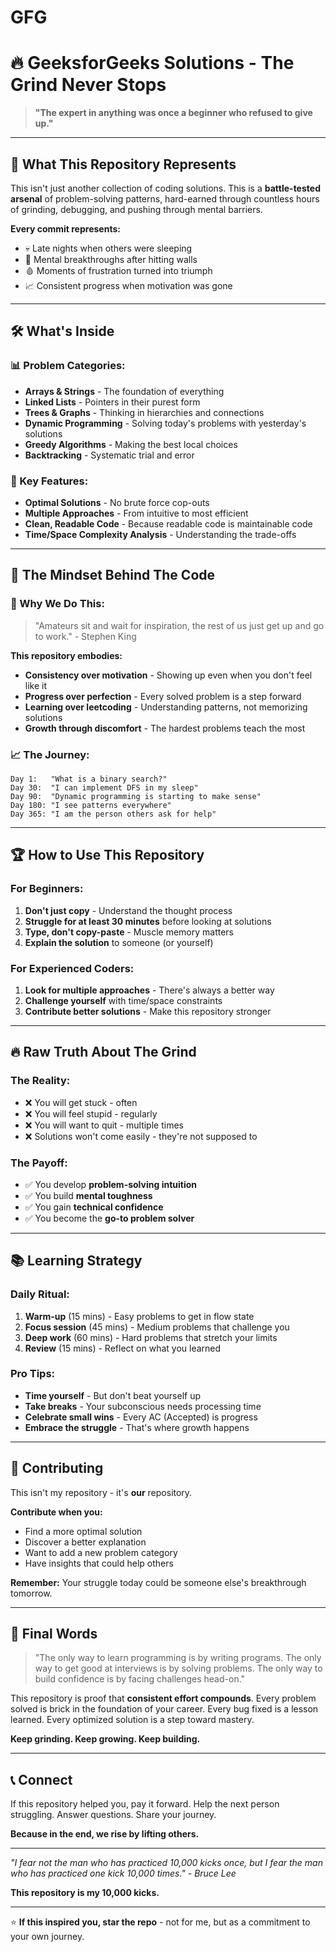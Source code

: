 # GFG

# 🔥 GeeksforGeeks Solutions - The Grind Never Stops

> **"The expert in anything was once a beginner who refused to give up."**

---

## 🚀 What This Repository Represents

This isn't just another collection of coding solutions. This is a **battle-tested arsenal** of problem-solving patterns, hard-earned through countless hours of grinding, debugging, and pushing through mental barriers.

**Every commit represents:**
- 💀 Late nights when others were sleeping
- 🧠 Mental breakthroughs after hitting walls
- 🩸 Moments of frustration turned into triumph
- 📈 Consistent progress when motivation was gone

---

## 🛠️ What's Inside

### 📊 Problem Categories:
- **Arrays & Strings** - The foundation of everything
- **Linked Lists** - Pointers in their purest form
- **Trees & Graphs** - Thinking in hierarchies and connections
- **Dynamic Programming** - Solving today's problems with yesterday's solutions
- **Greedy Algorithms** - Making the best local choices
- **Backtracking** - Systematic trial and error

### 🎯 Key Features:
- **Optimal Solutions** - No brute force cop-outs
- **Multiple Approaches** - From intuitive to most efficient
- **Clean, Readable Code** - Because readable code is maintainable code
- **Time/Space Complexity Analysis** - Understanding the trade-offs

---

## 💪 The Mindset Behind The Code

### 🎯 Why We Do This:

> "Amateurs sit and wait for inspiration, the rest of us just get up and go to work." - Stephen King

**This repository embodies:**
- **Consistency over motivation** - Showing up even when you don't feel like it
- **Progress over perfection** - Every solved problem is a step forward
- **Learning over leetcoding** - Understanding patterns, not memorizing solutions
- **Growth through discomfort** - The hardest problems teach the most

### 📈 The Journey:

```
Day 1:   "What is a binary search?"
Day 30:  "I can implement DFS in my sleep"
Day 90:  "Dynamic programming is starting to make sense"
Day 180: "I see patterns everywhere"
Day 365: "I am the person others ask for help"
```

---

## 🏆 How to Use This Repository

### For Beginners:
1. **Don't just copy** - Understand the thought process
2. **Struggle for at least 30 minutes** before looking at solutions
3. **Type, don't copy-paste** - Muscle memory matters
4. **Explain the solution** to someone (or yourself)

### For Experienced Coders:
1. **Look for multiple approaches** - There's always a better way
2. **Challenge yourself** with time/space constraints
3. **Contribute better solutions** - Make this repository stronger

---

## 🔥 Raw Truth About The Grind

### The Reality:
- ❌ You will get stuck - often
- ❌ You will feel stupid - regularly  
- ❌ You will want to quit - multiple times
- ❌ Solutions won't come easily - they're not supposed to

### The Payoff:
- ✅ You develop **problem-solving intuition**
- ✅ You build **mental toughness**
- ✅ You gain **technical confidence**
- ✅ You become the **go-to problem solver**

---

## 📚 Learning Strategy

### Daily Ritual:
1. **Warm-up** (15 mins) - Easy problems to get in flow state
2. **Focus session** (45 mins) - Medium problems that challenge you
3. **Deep work** (60 mins) - Hard problems that stretch your limits
4. **Review** (15 mins) - Reflect on what you learned

### Pro Tips:
- **Time yourself** - But don't beat yourself up
- **Take breaks** - Your subconscious needs processing time
- **Celebrate small wins** - Every AC (Accepted) is progress
- **Embrace the struggle** - That's where growth happens

---

## 🤝 Contributing

This isn't my repository - it's **our** repository. 

**Contribute when you:**
- Find a more optimal solution
- Discover a better explanation
- Want to add a new problem category
- Have insights that could help others

**Remember:** Your struggle today could be someone else's breakthrough tomorrow.

---

## 💬 Final Words

> "The only way to learn programming is by writing programs. The only way to get good at interviews is by solving problems. The only way to build confidence is by facing challenges head-on."

This repository is proof that **consistent effort compounds**. Every problem solved is brick in the foundation of your career. Every bug fixed is a lesson learned. Every optimized solution is a step toward mastery.

**Keep grinding. Keep growing. Keep building.**

---

## 📞 Connect

If this repository helped you, pay it forward. Help the next person struggling. Answer questions. Share your journey. 

**Because in the end, we rise by lifting others.**

---

*"I fear not the man who has practiced 10,000 kicks once, but I fear the man who has practiced one kick 10,000 times." - Bruce Lee*

**This repository is my 10,000 kicks.**

---

⭐ **If this inspired you, star the repo** - not for me, but as a commitment to your own journey.
